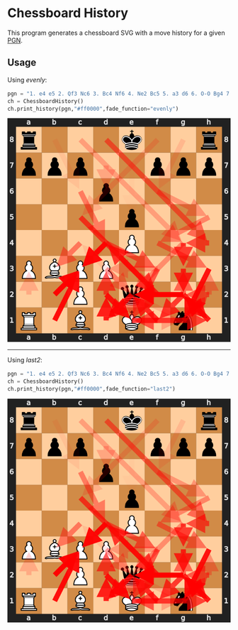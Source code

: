 # Chessboard History

This program generates a chessboard SVG with a move history for a given [PGN](https://de.wikipedia.org/wiki/Portable_Game_Notation).

## Usage

Using _evenly_:
```python
pgn = "1. e4 e5 2. Qf3 Nc6 3. Bc4 Nf6 4. Ne2 Bc5 5. a3 d6 6. O-O Bg4 7. Qd3 Nh5 8. h3 Bxe2 9. Qxe2 Nf4 10. Qe1 Nd4 11. Bb3 Nxh3+ 12. Kh2 Qh4 13. g3 Nf3+ 14. Kg2 Nxe1+ 15. Rxe1 Qg4 16. d3 Bxf2 17. Rh1 Qxg3+ 18. Kf1 Bd4 19. Ke2 Qg2+ 20. Kd1 Qxh1+ 21. Kd2 Qg2+ 22. Ke1 Ng1 23. Nc3 Bxc3+ 24. bxc3 Qe2#"
ch = ChessboardHistory()
ch.print_history(pgn,"#ff0000",fade_function="evenly")
```
![Last 2 moves are highlighted.](evenly.svg)

____

Using _last2_:

```python
pgn = "1. e4 e5 2. Qf3 Nc6 3. Bc4 Nf6 4. Ne2 Bc5 5. a3 d6 6. O-O Bg4 7. Qd3 Nh5 8. h3 Bxe2 9. Qxe2 Nf4 10. Qe1 Nd4 11. Bb3 Nxh3+ 12. Kh2 Qh4 13. g3 Nf3+ 14. Kg2 Nxe1+ 15. Rxe1 Qg4 16. d3 Bxf2 17. Rh1 Qxg3+ 18. Kf1 Bd4 19. Ke2 Qg2+ 20. Kd1 Qxh1+ 21. Kd2 Qg2+ 22. Ke1 Ng1 23. Nc3 Bxc3+ 24. bxc3 Qe2#"
ch = ChessboardHistory()
ch.print_history(pgn,"#ff0000",fade_function="last2")
```
![Evenly rising opacity among all moves.](evenly.svg)
